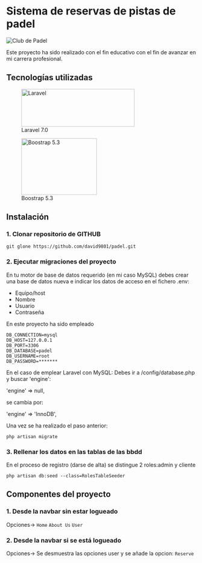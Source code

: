 # Sistema de reservas de pistas de padel

![Club de Padel]([https://raw.githubusercontent.com/david9801/padel/master/storage/app/public/images/logo-padel.jpg] "Club de Padel")

Este proyecto ha sido realizado con el fin educativo con el fin de avanzar en mi carrera profesional.

## Tecnologías utilizadas

<figure>
    <img src="https://raw.githubusercontent.com/laravel/art/master/logo-lockup/5%20SVG/2%20CMYK/1%20Full%20Color/laravel-logolockup-cmyk-red.svg"
         alt="Laravel" width="300" height="100">
    <figcaption>Laravel 7.0</figcaption>
</figure>

<figure>
    <img src="https://getbootstrap.com/docs/5.3/assets/brand/bootstrap-logo-shadow.png"
         alt="Boostrap 5.3" width="200" height="150">
    <figcaption>Boostrap 5.3</figcaption>
</figure>

## Instalación

### 1. Clonar repositorio de GITHUB

`git glone https://github.com/david9801/padel.git`

### 2. Ejecutar migraciones del proyecto

En tu motor de base de datos requerido (en mi caso MySQL) debes crear una base de datos nueva e indicar los datos de acceso en el fichero .env:
- Equipo/host
- Nombre 
- Usuario 
- Contraseña 

En este proyecto ha sido empleado

```
DB_CONNECTION=mysql
DB_HOST=127.0.0.1
DB_PORT=3306
DB_DATABASE=padel
DB_USERNAME=root
DB_PASSWORD=*******
```
En el caso de emplear Laravel con MySQL:
Debes ir a /config/database.php y buscar 'engine':

'engine' => null,

se cambia por:

'engine' => 'InnoDB',

Una vez se ha realizado el paso anterior:

`php artisan migrate`

### 3. Rellenar los datos en las tablas de las bbdd

En el proceso de registro (darse de alta) se distingue 2 roles:admin y cliente

`php artisan db:seed --class=RolesTableSeeder`

## Componentes del proyecto
### 1. Desde la navbar sin estar logueado
Opciones->
`Home`
`About Us`
`User`

### 2. Desde la navbar si se está logueado
Opciones-> Se desmuestra las opciones user y se añade la opcion: `Reserve`
